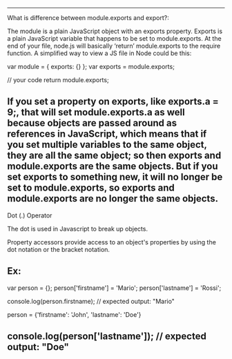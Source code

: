 ---
What is difference between module.exports and export?:

The module is a plain JavaScript object with an exports property. Exports is a plain JavaScript variable that happens to be set to module.exports. At the end of your file, node.js will basically ‘return’ module.exports to the require function. A simplified way to view a JS file in Node could be this:

var module = { exports: {} };
var exports = module.exports;

// your code
return module.exports;

If you set a property on exports, like exports.a = 9;, that will set module.exports.a as well because objects are passed around as references in JavaScript, which means that if you set multiple variables to the same object, they are all the same object; so then exports and module.exports are the same objects.
But if you set exports to something new, it will no longer be set to module.exports, so exports and module.exports are no longer the same objects.
-----------------------------------
Dot (.) Operator

The dot is used in Javascript to break up objects. 

Property accessors provide access to an object's properties by using the dot notation or the bracket notation.

Ex:
----

var person = {};
person['firstname'] = 'Mario';
person['lastname'] = 'Rossi';

console.log(person.firstname);
// expected output: "Mario"

person = {'firstname': 'John', 'lastname': 'Doe'}

console.log(person['lastname']);
// expected output: "Doe"
-----------------------------------


